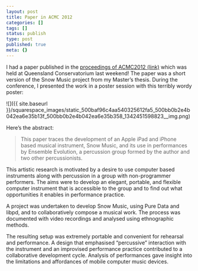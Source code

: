 ```yaml
---
layout: post
title: Paper in ACMC 2012
categories: []
tags: []
status: publish
type: post
published: true
meta: {}
---
```


I had a paper published in the 
[proceedings of ACMC2012 (link)](http://static.squarespace.com/static/500baf96c4aa540325612fa5/t/5072603084aefb9a79aac8f6/1349673008798/) which was held at Queensland Conservatorium last weekend! The paper was a short version of the 
Snow Music project from my Master’s thesis. During the conference, I presented the work in a poster session with this terribly wordy poster:
  
      
![]({{ site.baseurl }}/squarespace_images/static_500baf96c4aa540325612fa5_500bb0b2e4b042ea6e35b13f_500bb0b2e4b042ea6e35b358_1342451598823__img.png)
  


Here’s the abstract:

>This paper traces the development of an Apple iPad and iPhone based musical instrument, Snow Music, and its use in performances by Ensemble Evolution, a percussion group formed by the author and two other percussionists.
  
  
This artistic research is motivated by a desire to use computer based instruments along with percussion in a group with non-programmer performers. The aims were to develop an elegant, portable, and flexible computer instrument that is accessible to the group and to find out what opportunities it enables in performance practice.
  
  
A project was undertaken to develop Snow Music, using Pure Data and libpd, and to collaboratively compose a musical work. The process was documented with video recordings and analysed using ethnographic methods.
  
  
The resulting setup was extremely portable and convenient for rehearsal and performance. A design that emphasised “percussive” interaction with the instrument and an improvised performance practice contributed to a collaborative development cycle. Analysis of performances gave insight into the limitations and affordances of mobile computer music devices.
